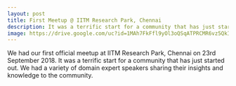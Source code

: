 ```yaml
---
layout: post
title: First Meetup @ IITM Research Park, Chennai
description: It was a terrific start for a community that has just started out. We are incredible AI wizards from Chennai.
image: https://drive.google.com/uc?id=1MAh7FkFfl9yOl3oQSqATPRCMR6vz5QkI
---
```


We had our first official meetup at IITM Research Park, Chennai on 23rd September 2018. It was a terrific start for a community that has just started out. We had a variety of domain expert speakers sharing their insights and knowledge to the community.